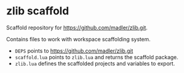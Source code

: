 # zlib scaffold

Scaffold repository for https://github.com/madler/zlib.git.

Contains files to work with workspace scaffolding system.

- `DEPS` points to https://github.com/madler/zlib.git
- `scaffold.lua` points to `zlib.lua` and returns the scaffold package.
- `zlib.lua` defines the scaffolded projects and variables to export.
